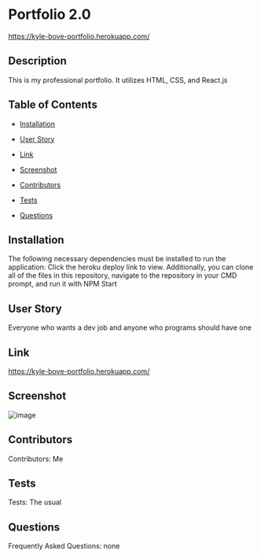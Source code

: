 # Portfolio 2.0
https://kyle-bove-portfolio.herokuapp.com/

## Description
This is my professional portfolio. It utilizes HTML, CSS, and React.js
    
## Table of Contents
    
* [Installation](#Installation)
    
* [User Story](#Usage)

* [Link](#Link)

* [Screenshot](#Screenshot)

* [Contributors](#Contributors)
    
* [Tests](#Tests)
    
* [Questions](#Question)
    
## Installation <a id="Installation"></a>
The following necessary dependencies must be installed to run the application: Click the heroku deploy link to view. Additionally, you can clone all of the files in this repository, navigate to the repository in your CMD prompt, and run it with NPM Start
    
## User Story <a id="Usage"></a>
Everyone who wants a dev job and anyone who programs should have one

## Link <a id="Link"></a>
https://kyle-bove-portfolio.herokuapp.com/

## Screenshot <a id="Screenshot"></a>
![image](https://user-images.githubusercontent.com/89953218/143170801-a74f32a2-2729-42b3-9b69-4e9e94e38928.png)
    
## Contributors <a id="Contributors"></a>
Contributors: Me
    
## Tests <a id="Tests"></a>
Tests: The usual
    
## Questions <a id="Question"></a>
Frequently Asked Questions: none
    
